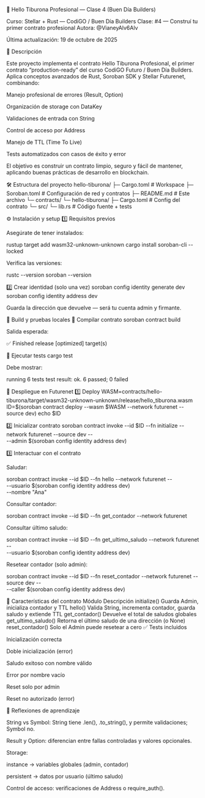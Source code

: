 🦈 Hello Tiburona Profesional — Clase 4 (Buen Día Builders)

Curso: Stellar + Rust — CodiGO / Buen Día Builders
Clase: #4 — Construí tu primer contrato profesional
Autora: @VianeyAlv6Alv

Última actualización: 19 de octubre de 2025

📘 Descripción

Este proyecto implementa el contrato Hello Tiburona Profesional, el primer contrato “production-ready” del curso CodiGO Futuro / Buen Día Builders.
Aplica conceptos avanzados de Rust, Soroban SDK y Stellar Futurenet, combinando:

Manejo profesional de errores (Result, Option)

Organización de storage con DataKey

Validaciones de entrada con String

Control de acceso por Address

Manejo de TTL (Time To Live)

Tests automatizados con casos de éxito y error

El objetivo es construir un contrato limpio, seguro y fácil de mantener, aplicando buenas prácticas de desarrollo en blockchain.

🛠️ Estructura del proyecto
hello-tiburona/
├─ Cargo.toml                # Workspace
├─ Soroban.toml              # Configuración de red y contratos
├─ README.md                 # Este archivo 
└─ contracts/
   └─ hello-tiburona/
      ├─ Cargo.toml          # Config del contrato
      └─ src/
         └─ lib.rs           # Código fuente + tests


⚙️ Instalación y setup
1️⃣ Requisitos previos

Asegúrate de tener instalados:

rustup target add wasm32-unknown-unknown
cargo install soroban-cli --locked



Verifica las versiones:

rustc --version
soroban --version

2️⃣ Crear identidad (solo una vez)
soroban config identity generate dev
soroban config identity address dev


Guarda la dirección que devuelve — será tu cuenta admin y firmante.

🚧 Build y pruebas locales
🧱 Compilar contrato
soroban contract build


Salida esperada:

✅ Finished release [optimized] target(s)

🧪 Ejecutar tests
cargo test


Debe mostrar:

running 6 tests
test result: ok. 6 passed; 0 failed

🚀 Despliegue en Futurenet
1️⃣ Deploy
WASM=contracts/hello-tiburona/target/wasm32-unknown-unknown/release/hello_tiburona.wasm
ID=$(soroban contract deploy --wasm $WASM --network futurenet --source dev)
echo $ID

2️⃣ Inicializar contrato
soroban contract invoke --id $ID --fn initialize --network futurenet --source dev -- \
  --admin $(soroban config identity address dev)

3️⃣ Interactuar con el contrato

Saludar:

soroban contract invoke --id $ID --fn hello --network futurenet -- \
  --usuario $(soroban config identity address dev) \
  --nombre "Ana"


Consultar contador:

soroban contract invoke --id $ID --fn get_contador --network futurenet


Consultar último saludo:

soroban contract invoke --id $ID --fn get_ultimo_saludo --network futurenet -- \
  --usuario $(soroban config identity address dev)


Resetear contador (solo admin):

soroban contract invoke --id $ID --fn reset_contador --network futurenet --source dev -- \
  --caller $(soroban config identity address dev)

🧩 Características del contrato
Módulo	Descripción
initialize()	Guarda Admin, inicializa contador y TTL
hello()	Valida String, incrementa contador, guarda saludo y extiende TTL
get_contador()	Devuelve el total de saludos globales
get_ultimo_saludo()	Retorna el último saludo de una dirección (o None)
reset_contador()	Solo el Admin puede resetear a cero
✅ Tests incluidos

Inicialización correcta

Doble inicialización (error)

Saludo exitoso con nombre válido

Error por nombre vacío

Reset solo por admin

Reset no autorizado (error)

🧠 Reflexiones de aprendizaje

String vs Symbol: String tiene .len(), .to_string(), y permite validaciones; Symbol no.

Result y Option: diferencian entre fallas controladas y valores opcionales.

Storage:

instance → variables globales (admin, contador)

persistent → datos por usuario (último saludo)

Control de acceso: verificaciones de Address o require_auth().
